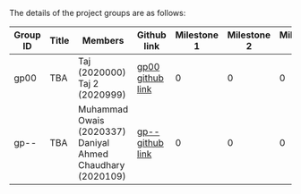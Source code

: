
The details of the project groups are as follows:

| Group ID | Title | Members | Github link |	Milestone 1 |	Milestone 2 |	Milestone 3 |	Milestone 4 |
| ---      | ----------- | ----------- | ----------- | ----------- | ----------- | ----------- | ----------- |
| gp00     | TBA   | Taj (2020000)<br>Taj 2 (2020999) | [gp00 github link](https://github.com/tajkhan/xv6-riscv-os-fall22) | 0 | 0 | 0 | 0 |
| gp--     | TBA   | Muhammad Owais (2020337)<br>Daniyal Ahmed Chaudhary (2020109) | [gp-- github link](https://github.com/MuhammadOwais02/OS_Project.git) | 0 | 0 | 0 | 0 |

